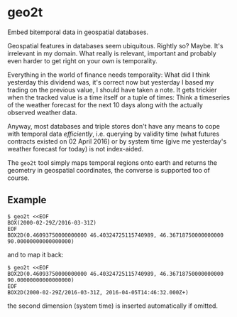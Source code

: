 geo2t
=====

Embed bitemporal data in geospatial databases.

Geospatial features in databases seem ubiquitous.  Rightly so?  Maybe.
It's irrelevant in my domain.  What really is relevant, important and
probably even harder to get right on your own is temporality.

Everything in the world of finance needs temporality: What did I think
yesterday this dividend was, it's correct now but yesterday I based my
trading on the previous value, I should have taken a note.  It gets
trickier when the tracked value is a time itself or a tuple of times:
Think a timeseries of the weather forecast for the next 10 days along
with the actually observed weather data.

Anyway, most databases and triple stores don't have any means to cope
with temporal data *efficiently*, i.e. querying by validity time (what
futures contracts existed on 02 April 2016) or by system time (give me
yesterday's weather forecast for today) is not index-aided.

The `geo2t` tool simply maps temporal regions onto earth and returns
the geometry in geospatial coordinates, the converse is supported too
of course.

Example
-------

    $ geo2t <<EOF
    BOX(2000-02-29Z/2016-03-31Z)
    EOF
    BOX2D(0.46093750000000000 46.40324725115740989, 46.36718750000000000 90.00000000000000000)

and to map it back:

    $ geo2t <<EOF
    BOX2D(0.46093750000000000 46.40324725115740989, 46.36718750000000000 90.00000000000000000)
    EOF
    BOX2D(2000-02-29Z/2016-03-31Z, 2016-04-05T14:46:32.000Z+)

the second dimension (system time) is inserted automatically if omitted.
